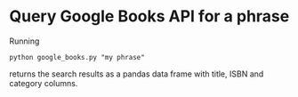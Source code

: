 # Query Google Books API for a phrase

Running 
    
    python google_books.py "my phrase"

returns the search results as a pandas data frame with title, ISBN and category columns.
